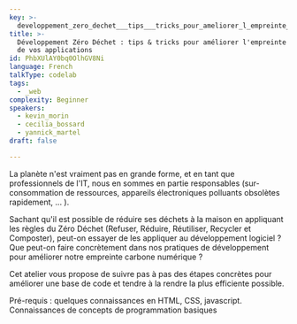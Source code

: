 ```yaml
---
key: >-
  developpement_zero_dechet___tips___tricks_pour_ameliorer_l_empreinte_carbone_de_vos_applications
title: >-
  Développement Zéro Déchet : tips & tricks pour améliorer l'empreinte carbone
  de vos applications
id: PhbXUlAY0bq0OlhGV8Ni
language: French
talkType: codelab
tags:
  - _web
complexity: Beginner
speakers:
  - kevin_morin
  - cecilia_bossard
  - yannick_martel
draft: false

---
```


La planète n'est vraiment pas en grande forme, et en tant que professionnels de l'IT, nous en sommes en partie responsables (sur-consommation de ressources, appareils électroniques polluants obsolètes rapidement, ... ).

Sachant qu'il est possible de réduire ses déchets à la maison en appliquant les règles du Zéro Déchet (Refuser, Réduire, Réutiliser, Recycler et Composter), peut-on essayer de les appliquer au développement logiciel ? Que peut-on faire concrètement dans nos pratiques de développement pour améliorer notre empreinte carbone numérique ?

Cet atelier vous propose de suivre pas à pas des étapes concrètes pour améliorer une base de code et tendre à la rendre la plus efficiente possible.

Pré-requis : quelques connaissances en HTML, CSS, javascript. Connaissances de concepts de programmation basiques
